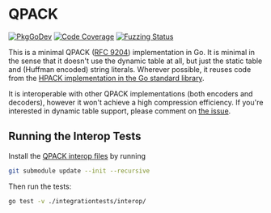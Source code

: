 # QPACK

[![PkgGoDev](https://pkg.go.dev/badge/github.com/quic-go/qpack)](https://pkg.go.dev/github.com/quic-go/qpack)
[![Code Coverage](https://img.shields.io/codecov/c/github/quic-go/qpack/master.svg?style=flat-square)](https://codecov.io/gh/quic-go/qpack)
[![Fuzzing Status](https://oss-fuzz-build-logs.storage.googleapis.com/badges/quic-go.svg)](https://bugs.chromium.org/p/oss-fuzz/issues/list?sort=-opened&can=1&q=proj:quic-go)

This is a minimal QPACK ([RFC 9204](https://datatracker.ietf.org/doc/html/rfc9204)) implementation in Go. It is minimal in the sense that it doesn't use the dynamic table at all, but just the static table and (Huffman encoded) string literals. Wherever possible, it reuses code from the [HPACK implementation in the Go standard library](https://github.com/golang/net/tree/master/http2/hpack).

It is interoperable with other QPACK implementations (both encoders and decoders), however it won't achieve a high compression efficiency. If you're interested in dynamic table support, please comment on [the issue](https://github.com/quic-go/qpack/issues/33).

## Running the Interop Tests

Install the [QPACK interop files](https://github.com/qpackers/qifs/) by running
```bash
git submodule update --init --recursive
```

Then run the tests:
```bash
go test -v ./integrationtests/interop/
```
